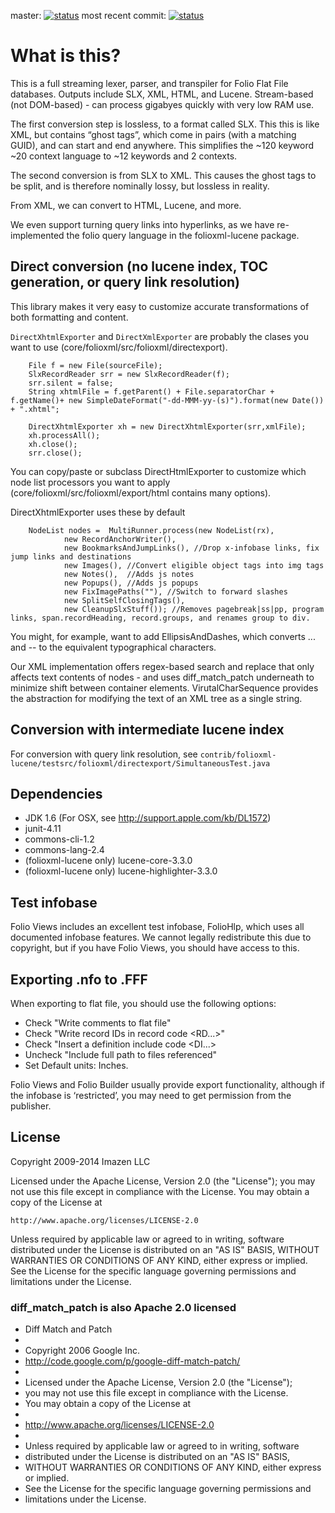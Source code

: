master: [![status](http://img.shields.io/travis/imazen/folioxml/master.svg)](https://travis-ci.org/imazen/folioxml/branches) most recent commit: [![status](http://img.shields.io/travis/imazen/folioxml.svg)](https://travis-ci.org/imazen/folioxml/branches) 


# What is this?

This is a full streaming lexer, parser, and transpiler for Folio Flat File databases. Outputs include SLX, XML, HTML, and Lucene. Stream-based (not DOM-based) - can process gigabyes quickly with very low RAM use.

The first conversion step is lossless, to a format called SLX. This this is like XML, but contains “ghost tags”, which come in pairs (with a matching GUID), and can start and end anywhere. This simplifies the ~120 keyword ~20 context language to ~12 keywords and 2 contexts.

The second conversion is from SLX to XML. This causes the ghost tags to be split, and is therefore nominally lossy, but lossless in reality.

From XML, we can convert to HTML, Lucene, and more. 

We even support turning query links into hyperlinks, as we have re-implemented the folio query language in the folioxml-lucene package.


## Direct conversion (no lucene index, TOC generation, or query link resolution)

This library makes it very easy to customize accurate transformations of both formatting and content. 

`DirectXhtmlExporter` and `DirectXmlExporter` are probably the clases you want to use (core/folioxml/src/folioxml/directexport).

        File f = new File(sourceFile);
        SlxRecordReader srr = new SlxRecordReader(f);
        srr.silent = false;
        String xhtmlFile = f.getParent() + File.separatorChar + f.getName()+ new SimpleDateFormat("-dd-MMM-yy-(s)").format(new Date()) + ".xhtml";
        
        DirectXhtmlExporter xh = new DirectXhtmlExporter(srr,xmlFile);
        xh.processAll();
        xh.close();
        srr.close();

You can copy/paste or subclass DirectHtmlExporter to customize which node list processors you want to apply (core/folioxml/src/folioxml/export/html contains many options).

DirectXhtmlExporter uses these by default

        NodeList nodes =  MultiRunner.process(new NodeList(rx),
                new RecordAnchorWriter(),
                new BookmarksAndJumpLinks(), //Drop x-infobase links, fix jump links and destinations
                new Images(), //Convert eligible object tags into img tags
                new Notes(),  //Adds js notes
                new Popups(), //Adds js popups
                new FixImagePaths(""), //Switch to forward slashes
                new SplitSelfClosingTags(),
                new CleanupSlxStuff()); //Removes pagebreak|ss|pp, program links, span.recordHeading, record.groups, and renames group to div.
        

You might, for example, want to add EllipsisAndDashes, which converts ... and -- to the equivalent typographical characters.

Our XML implementation offers regex-based search and replace that only affects text contents of nodes - and uses diff_match_patch underneath to minimize shift between container elements. VirutalCharSequence provides the abstraction for modifying the text of an XML tree as a single string. 


## Conversion with intermediate lucene index

For conversion with query link resolution, see `contrib/folioxml-lucene/testsrc/folioxml/directexport/SimultaneousTest.java`

## Dependencies

* JDK 1.6 (For OSX, see http://support.apple.com/kb/DL1572)
* junit-4.11
* commons-cli-1.2
* commons-lang-2.4
* (folioxml-lucene only) lucene-core-3.3.0
* (folioxml-lucene only) lucene-highlighter-3.3.0

## Test infobase

Folio Views includes an excellent test infobase, FolioHlp, which uses all documented infobase features. We cannot legally redistribute this due to copyright, but if you have Folio Views, you should have access to this. 

## Exporting .nfo to .FFF

When exporting to flat file, you should use the following options:

* Check "Write comments to flat file"
* Check "Write record IDs in record code <RD...>"
* Check "Insert a definition include code <DI...>
* Uncheck "Include full path to files referenced"
* Set Default units: Inches.

Folio Views and Folio Builder usually provide export functionality, although if the infobase is ‘restricted’, you may need to get permission from the publisher.

## License

Copyright 2009-2014 Imazen LLC

Licensed under the Apache License, Version 2.0 (the "License");
you may not use this file except in compliance with the License.
You may obtain a copy of the License at

    http://www.apache.org/licenses/LICENSE-2.0

Unless required by applicable law or agreed to in writing, software
distributed under the License is distributed on an "AS IS" BASIS,
WITHOUT WARRANTIES OR CONDITIONS OF ANY KIND, either express or implied.
See the License for the specific language governing permissions and
limitations under the License.

### diff_match_patch is also Apache 2.0 licensed

 * Diff Match and Patch
 *
 * Copyright 2006 Google Inc.
 * http://code.google.com/p/google-diff-match-patch/
 *
 * Licensed under the Apache License, Version 2.0 (the "License");
 * you may not use this file except in compliance with the License.
 * You may obtain a copy of the License at
 *
 *   http://www.apache.org/licenses/LICENSE-2.0
 *
 * Unless required by applicable law or agreed to in writing, software
 * distributed under the License is distributed on an "AS IS" BASIS,
 * WITHOUT WARRANTIES OR CONDITIONS OF ANY KIND, either express or implied.
 * See the License for the specific language governing permissions and
 * limitations under the License.
